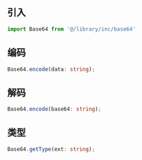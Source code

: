 ## 引入
```javascript
import Base64 from '@/library/inc/base64'
```

## 编码
```typescript
Base64.encode(data: string);
```

## 解码
```typescript
Base64.encode(base64: string);
```

## 类型
```typescript
Base64.getType(ext: string);
```

